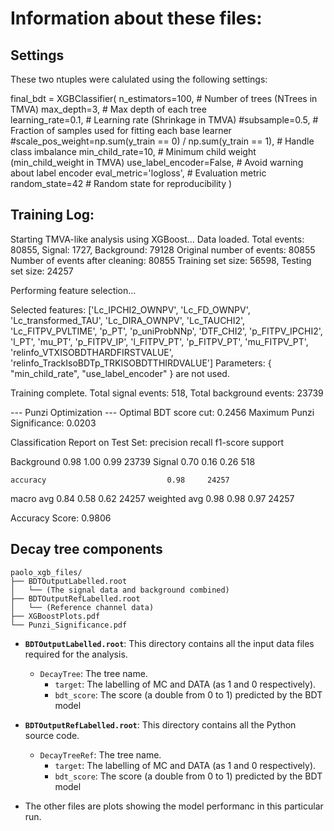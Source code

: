 # Information about these files:

## Settings
These two ntuples were calulated using the following settings:

final_bdt = XGBClassifier(
        n_estimators=100,                                               # Number of trees (NTrees in TMVA)
        max_depth=3,                                                    # Max depth of each tree  
        learning_rate=0.1,                                              # Learning rate (Shrinkage in TMVA)
        #subsample=0.5,                                                  # Fraction of samples used for fitting each base learner
        #scale_pos_weight=np.sum(y_train == 0) / np.sum(y_train == 1),  # Handle class imbalance
        min_child_rate=10,                                              # Minimum child weight (min_child_weight in TMVA)
        use_label_encoder=False,                                        # Avoid warning about label encoder
        eval_metric='logloss',                                          # Evaluation metric            
        random_state=42                                                 # Random state for reproducibility
    )

## Training Log:

Starting TMVA-like analysis using XGBoost...
Data loaded. Total events: 80855, Signal: 1727, Background: 79128
Original number of events: 80855
Number of events after cleaning: 80855
Training set size: 56598, Testing set size: 24257

Performing feature selection...

Selected features: ['Lc_IPCHI2_OWNPV', 'Lc_FD_OWNPV', 'Lc_transformed_TAU', 'Lc_DIRA_OWNPV', 'Lc_TAUCHI2', 'Lc_FITPV_PVLTIME', 'p_PT', 'p_uniProbNNp', 'DTF_CHI2', 'p_FITPV_IPCHI2', 'l_PT', 'mu_PT', 'p_FITPV_IP', 'l_FITPV_PT', 'p_FITPV_PT', 'mu_FITPV_PT', 'relinfo_VTXISOBDTHARDFIRSTVALUE', 'relinfo_TrackIsoBDTp_TRKISOBDTTHIRDVALUE']
Parameters: { "min_child_rate", "use_label_encoder" } are not used.

Training complete.
Total signal events: 518, Total background events: 23739

--- Punzi Optimization ---
Optimal BDT score cut: 0.2456
Maximum Punzi Significance: 0.0203

Classification Report on Test Set:
              precision    recall  f1-score   support

  Background       0.98      1.00      0.99     23739
      Signal       0.70      0.16      0.26       518

    accuracy                           0.98     24257
   macro avg       0.84      0.58      0.62     24257
weighted avg       0.98      0.98      0.97     24257

Accuracy Score: 0.9806

## Decay tree components

```
paolo_xgb_files/
├── BDTOutputLabelled.root
│   └── (The signal data and background combined)
├── BDTOutputRefLabelled.root
│   └── (Reference channel data)
├── XGBoostPlots.pdf
└── Punzi_Significance.pdf
```

- **`BDTOutputLabelled.root`**: This directory contains all the input data files required for the analysis.
  - `DecayTree`: The tree name.
    - `target`: The labelling of MC and DATA (as 1 and 0 respectively).
    - `bdt_score`: The score (a double from 0 to 1) predicted by the BDT model

- **`BDTOutputRefLabelled.root`**: This directory contains all the Python source code.
  - `DecayTreeRef`: The tree name.
    - `target`: The labelling of MC and DATA (as 1 and 0 respectively).
    - `bdt_score`: The score (a double from 0 to 1) predicted by the BDT model

- The other files are plots showing the model performanc in this particular run.